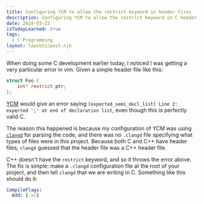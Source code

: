 ```yaml
---
title: Configuring YCM to allow the restrict keyword in header files
description: Configuring YCM to allow the restrict keyword in C header files.
date: 2024-03-22
isTodayLearned: true
tags:
  - C Programming
layout: layouts/post.njk
---
```


When doing some C development earlier today, I noticed I was getting a very particular error in vim.
Given a simple header file like this:

```c
struct Foo {
    int* restrict ptr;
};
```

[YCM](https://github.com/ycm-core/YouCompleteMe) would give an error saying `[expected_semi_decl_list] Line 2: expected ';' at end of declaration list`, even though this is perfectly valid C.

The reason this happened is because my configuration of YCM was using [`clangd`](https://clangd.llvm.org) for parsing the code, and there was no `.clangd` file specifying what types of files were in this project. Because both C and C++ have header files, `clangd` guessed that the header file was a C++ header file.

C++ doesn't have the `restrict` keyword, and so it throws the error above. The fix is simple: make a `.clangd` configuration file at the root of your project,
and then tell `clangd` that we are writing in C. Something like this should do it:

```yaml
CompileFlags:
  Add: [-xc]
```
